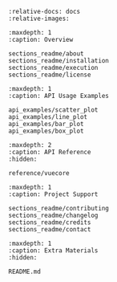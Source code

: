 <!-- https://myst-parser.readthedocs.io/en/latest/faq/index.html
#include-a-file-from-outside-the-docs-folder-like-readme-md -->

```{include} ./sections_readme/home_page.md
:relative-docs: docs
:relative-images:
```

```{toctree} 
:maxdepth: 1
:caption: Overview

sections_readme/about
sections_readme/installation
sections_readme/execution
sections_readme/license
```

```{toctree}
:maxdepth: 1
:caption: API Usage Examples

api_examples/scatter_plot
api_examples/line_plot
api_examples/bar_plot
api_examples/box_plot
```

```{toctree}
:maxdepth: 2
:caption: API Reference
:hidden:

reference/vuecore
```

```{toctree} 
:maxdepth: 1
:caption: Project Support

sections_readme/contributing
sections_readme/changelog
sections_readme/credits
sections_readme/contact
```

```{toctree}
:maxdepth: 1
:caption: Extra Materials
:hidden:

README.md
```
